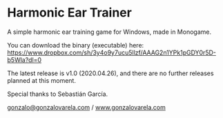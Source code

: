 # Harmonic Ear Trainer
A simple harmonic ear training game for Windows, made in Monogame.

You can download the binary (executable) here: https://www.dropbox.com/sh/3y4o9y7ucu5llzf/AAAG2n1YPk1pGDY0r5D-b5Wla?dl=0

The latest release is v1.0 (2020.04.26), and there are no further releases planned at this moment.

Special thanks to Sebastián García.

gonzalo@gonzalovarela.com / www.gonzalovarela.com
